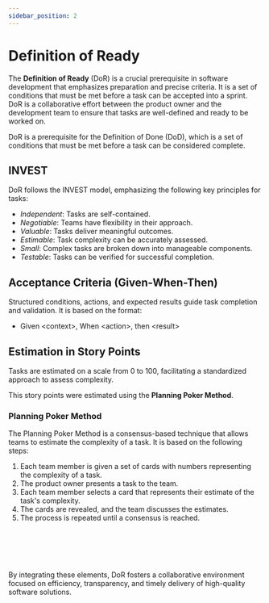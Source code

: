 ```yaml
---
sidebar_position: 2
---
```


# Definition of Ready

The **Definition of Ready** (DoR) is a crucial prerequisite in software development that emphasizes preparation and precise criteria. It is a set of conditions that must be met before a task can be accepted into a sprint. DoR is a collaborative effort between the product owner and the development team to ensure that tasks are well-defined and ready to be worked on. 

DoR is a prerequisite for the Definition of Done (DoD), which is a set of conditions that must be met before a task can be considered complete.

## INVEST

DoR follows the INVEST model, emphasizing the following key principles for tasks:

- *Independent*: Tasks are self-contained.
- *Negotiable*: Teams have flexibility in their approach.
- *Valuable*: Tasks deliver meaningful outcomes.
- *Estimable*: Task complexity can be accurately assessed.
- *Small*: Complex tasks are broken down into manageable components.
- *Testable*: Tasks can be verified for successful completion.

## Acceptance Criteria (Given-When-Then)

Structured conditions, actions, and expected results guide task completion and validation. It is based on the format:

- Given &lt;context&gt;, When &lt;action&gt;, then &lt;result&gt;


## Estimation in Story Points

Tasks are estimated on a scale from 0 to 100, facilitating a standardized approach to assess complexity.

This story points were estimated using the **Planning Poker Method**.

### Planning Poker Method

The Planning Poker Method is a consensus-based technique that allows teams to estimate the complexity of a task. It is based on the following steps:

1. Each team member is given a set of cards with numbers representing the complexity of a task.
2. The product owner presents a task to the team.
3. Each team member selects a card that represents their estimate of the task's complexity.
4. The cards are revealed, and the team discusses the estimates.
5. The process is repeated until a consensus is reached.

<br></br><br></br>

By integrating these elements, DoR fosters a collaborative environment focused on efficiency, transparency, and timely delivery of high-quality software solutions.
